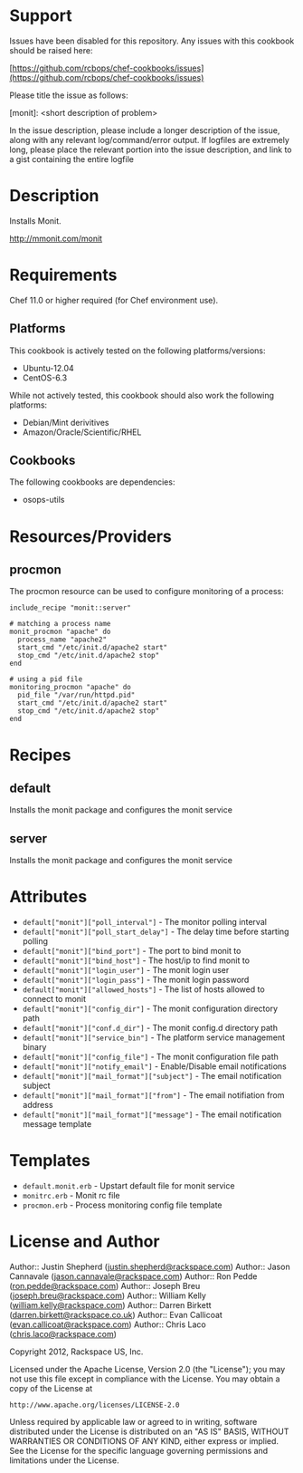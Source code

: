 Support
=======

Issues have been disabled for this repository.
Any issues with this cookbook should be raised here:

[https://github.com/rcbops/chef-cookbooks/issues](https://github.com/rcbops/chef-cookbooks/issues)

Please title the issue as follows:

[monit]: \<short description of problem\>

In the issue description, please include a longer description of the issue, along with any relevant log/command/error output.
If logfiles are extremely long, please place the relevant portion into the issue description, and link to a gist containing the entire logfile


Description
===========

Installs Monit.

http://mmonit.com/monit

Requirements
============

Chef 11.0 or higher required (for Chef environment use).

Platforms
---------

This cookbook is actively tested on the following platforms/versions:

* Ubuntu-12.04
* CentOS-6.3

While not actively tested, this cookbook should also work the following platforms:

* Debian/Mint derivitives
* Amazon/Oracle/Scientific/RHEL

Cookbooks
---------

The following cookbooks are dependencies:

* osops-utils

Resources/Providers
===================

procmon
-------

The procmon resource can be used to configure monitoring of a process:

    include_recipe "monit::server"
    
    # matching a process name
    monit_procmon "apache" do
      process_name "apache2"
      start_cmd "/etc/init.d/apache2 start"
      stop_cmd "/etc/init.d/apache2 stop"
    end
    
    # using a pid file
    monitoring_procmon "apache" do
      pid_file "/var/run/httpd.pid"
      start_cmd "/etc/init.d/apache2 start"
      stop_cmd "/etc/init.d/apache2 stop"
    end

Recipes
=======

default
-------
Installs the monit package and configures the monit service

server
------
Installs the monit package and configures the monit service

Attributes
==========

* `default["monit"]["poll_interval"]` - The monitor polling interval
* `default["monit"]["poll_start_delay"]` - The delay time before starting polling
* `default["monit"]["bind_port"]` - The port to bind monit to
* `default["monit"]["bind_host"]` - The host/ip to find monit to
* `default["monit"]["login_user"]` - The monit login user
* `default["monit"]["login_pass"]` - The monit login password
* `default["monit"]["allowed_hosts"]` - The list of hosts allowed to connect to monit
* `default["monit"]["config_dir"]` - The monit configuration directory path
* `default["monit"]["conf.d_dir"]` - The monit config.d directory path
* `default["monit"]["service_bin"]` - The platform service management binary
* `default["monit"]["config_file"]` - The monit configuration file path
* `default["monit"]["notify_email"]` - Enable/Disable email notifications
* `default["monit"]["mail_format"]["subject"]` - The email notification subject
* `default["monit"]["mail_format"]["from"]` - The email notifiation from address
* `default["monit"]["mail_format"]["message"]` - The email notification message template

Templates
=========
* `default.monit.erb` - Upstart default file for monit service
* `monitrc.erb` - Monit rc file
* `procmon.erb` - Process monitoring config file template

License and Author
==================

Author:: Justin Shepherd (<justin.shepherd@rackspace.com>)
Author:: Jason Cannavale (<jason.cannavale@rackspace.com>)
Author:: Ron Pedde (<ron.pedde@rackspace.com>)
Author:: Joseph Breu (<joseph.breu@rackspace.com>)
Author:: William Kelly (<william.kelly@rackspace.com>)
Author:: Darren Birkett (<darren.birkett@rackspace.co.uk>)
Author:: Evan Callicoat (<evan.callicoat@rackspace.com>)
Author:: Chris Laco (<chris.laco@rackspace.com>)

Copyright 2012, Rackspace US, Inc.

Licensed under the Apache License, Version 2.0 (the "License");
you may not use this file except in compliance with the License.
You may obtain a copy of the License at

    http://www.apache.org/licenses/LICENSE-2.0

Unless required by applicable law or agreed to in writing, software
distributed under the License is distributed on an "AS IS" BASIS,
WITHOUT WARRANTIES OR CONDITIONS OF ANY KIND, either express or implied.
See the License for the specific language governing permissions and
limitations under the License.

